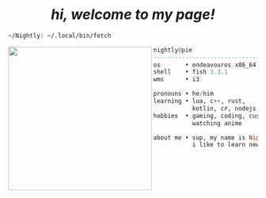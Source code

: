 <h1 align="center">
  <i> hi, welcome to my page! </i>
</h1>

```sh
~/Nightly: ~/.local/bin/fetch
```

<img align="left" src="https://avatars.githubusercontent.com/u/84755426?v=4" width="290" />

```haskell
nightly@pie
------------------------------
os       • endeavouros x86_64
shell    • fish 3.3.1
wms      • i3

pronouns • he/him
learning • lua, c++, rust,
           kotlin, c#, nodejs
hobbies  • gaming, coding, customizing,
           watching anime

about me • sup, my name is Nightly. more specifically NightlyPie
           i like to learn new things, and im an unix fanboy
```
